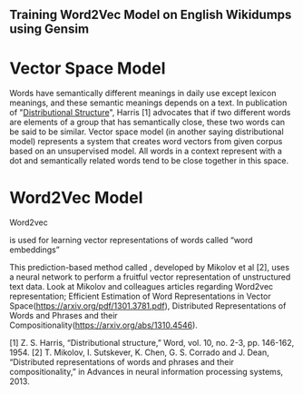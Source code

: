 ## Training Word2Vec Model on English Wikidumps using Gensim
# Vector Space Model
Words have semantically different meanings in daily use except lexicon meanings, and these semantic meanings depends on a text. In publication of "[Distributional Structure](https://www.tandfonline.com/doi/abs/10.1080/00437956.1954.11659520)", Harris [1] advocates that if two different words are elements of a group that has semantically close, these two words can be said to be similar.
Vector space model (in another saying distributional model) represents a system that creates word vectors from given corpus based on an unsupervised model. All words in a context represent with a dot and semantically related words tend to be close together in this space. 

# Word2Vec Model
Word2vec

 is used for learning vector representations of words called “word embeddings”

This prediction-based method called , developed by Mikolov et al [2], uses a neural network to perform a fruitful vector representation of unstructured text data.  Look at Mikolov and colleagues articles regarding Word2vec representation; Efficient Estimation of Word Representations in Vector Space(https://arxiv.org/pdf/1301.3781.pdf), Distributed Representations of Words and Phrases and their Compositionality(https://arxiv.org/abs/1310.4546).

[1] Z. S. Harris, “Distributional structure,” Word, vol. 10, no. 2-3, pp. 146-162, 1954.
[2] T. Mikolov, I. Sutskever, K. Chen, G. S. Corrado and J. Dean, “Distributed representations of words and phrases and their compositionality,” in Advances in neural information processing systems, 2013.
